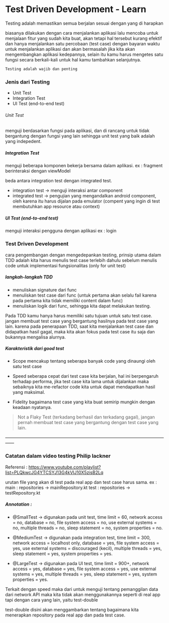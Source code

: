 # Test Driven Development - Learn

Testing adalah memastikan semua berjalan sesuai dengan yang di harapkan

biasanya dilakukan dengan cara menjalankan aplikasi lalu mencoba untuk menjalaan fitur yang sudah kita buat, akan tetapi hal tersebut kurang efektif dan hanya menjalankan satu percobaan (test case) dengan bayaran waktu untuk menjalankan aplikasi dan akan bermasalah jika kita akan mengembangkan aplikasi kedepannya, selain itu kamu harus mengetes satu fungsi secara berkali-kali untuk hal kamu tambahkan selanjutnya.

```sh
Testing adalah wajib dan penting
```

### Jenis dari Testing

 - Unit Test
 - Integration Test
 - UI Test (end-to-end test)

###### Unit Test
menguji berdasarkan fungsi pada aplikasi, dan di rancang untuk tidak bergantung dengan fungsi yang lain sehingga unit test yang baik adalah yang indepedent.

##### Integration Test
menguji beberapa komponen bekerja bersama dalam aplikasi.
ex : fragment berinteraksi dengan viewModel 

beda antara integration test dengan integrated test.

- integration test -> menguji interaksi antar component
- integrated test -> pengujian yang mengandalkan android component, oleh karena itu harus dijalan pada emulator (compent yang ingin di test membutuhkan app resource atau context)

##### UI Test (end-to-end test)
menguji interaksi pengguna dengan aplikasi 
ex : login

### Test Driven Development
cara pengembangan dengan mengedepankan testing, prinsip utama dalam TDD  adalah kita harus menulis test case terlebih dahulu sebelum menulis code untuk implementasi fungsionalitas (only for unit test)

##### langkah-langkah TDD
- menuliskan signature dari func
- menuliskan test case dari func
(untuk pertama akan selalu fail karena pada pertama kita tidak memiliki content dalam func)
- menuliskan logik dari func, sehingga kita dapat melakukan testing.

Pada TDD kamu hanya harus memiliki satu tujuan untuk satu test case. jangan membuat test case yang bergantung hasilnya pada test case yang lain. karena pada penerapaan TDD, saat kita menjalankan test case dan didapatkan hasil gagal, maka kita akan fokus pada test case itu saja dan bukannya mengalisa alurnya.

##### Karakteristik dari good test 
- Scope
mencakup tentang seberapa banyak code yang dinaungi oleh satu test case

- Speed
seberapa cepat dari test case kita berjalan, hal ini berpengaruh terhadap performa, jika test case kita lama untuk dijalankan maka sebaiknya kita me-refactor code kita untuk dapat mendapatkan hasil yang maksimal.

- Fidelity
bagaimana test case yang kita buat semirip mungkin dengan keadaan nyatanya.

> Not a Flaky Test (terkadang berhasil dan terkadang gagal), jangan pernah membuat test case yang bergantung dengan test case yang lain.

——————————————————————————————————————

### Catatan dalam video testing Philip lackner

Referensi : 
https://www.youtube.com/playlist?list=PLQkwcJG4YTCSYJ13G4kVIJ10X5zisB2Lq

urutan file yang akan di test pada real app dan test case harus sama.
ex : 
main : repositories -> mainRepository.kt
test : repositories -> testRepository.kt

##### Annotation : 
- @SmallTest -> digunakan pada unit test, time limit = 60, network access = no, database = no, file system access = no, use external systems = no, multiple threads = no, sleep statement = no, system properties = no.

- @MediumTest -> digunakan pada integration test, time limit = 300, network access = localhost only, database = yes, file system access = yes, use external systems = discouraged (kecil), multiple threads = yes, sleep statement = yes, system properties = yes.

- @LargeTest -> digunakan pada UI test, time limit = 900+, network access = yes, database = yes, file system access = yes, use external systems = yes, multiple threads = yes, sleep statement = yes, system properties = yes. 

Terkait dengan speed maka dari untuk menguji tentang pemanggilan data dari network API maka kita tidak akan menggunakannya seperti di real app tapi dengan cara yang lain, yaitu test-double 

test-double disini akan menggambarkan tentang bagaimana kita menerapkan repository pada real app dan pada test case.
